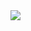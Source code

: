 <img src="https://github-readme-stats.vercel.app/api?username=dim0rph&show_icons=true&title_color=6A25DC&icon_color=6A25DC&text_color=ffffff&bg_color=151515">

